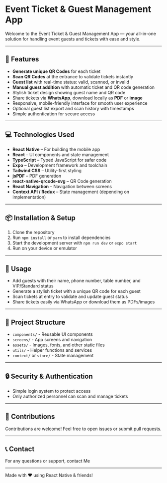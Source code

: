 # Event Ticket & Guest Management App

Welcome to the Event Ticket & Guest Management App — your all-in-one solution for handling event guests and tickets with ease and style.

---

## 🚀 Features

- **Generate unique QR Codes** for each ticket  
- **Scan QR Codes** at the entrance to validate tickets instantly  
- **Guest list** with real-time status: valid, scanned, or invalid  
- **Manual guest addition** with automatic ticket and QR code generation  
- Stylish ticket design showing guest name and QR code  
- Share tickets via **WhatsApp**, download locally as **PDF** or **image**  
- Responsive, mobile-friendly interface for smooth user experience  
- Optional guest list export and scan history with timestamps  
- Simple authentication for secure access

---

## 💻 Technologies Used

- **React Native** – For building the mobile app  
- **React** – UI components and state management  
- **TypeScript** – Typed JavaScript for safer code  
- **Expo** – Development framework and toolchain  
- **Tailwind CSS** – Utility-first styling  
- **jsPDF** – PDF generation  
- **react-native-qrcode-svg** – QR Code generation  
- **React Navigation** – Navigation between screens  
- **Context API / Redux** – State management (depending on implementation)

---

## 📦 Installation & Setup

1. Clone the repository  
2. Run `npm install` or `yarn` to install dependencies  
3. Start the development server with `npm run dev` or `expo start`  
4. Run on your device or emulator

---

## 📝 Usage

- Add guests with their name, phone number, table number, and VIP/Standard status  
- Generate a stylish ticket with a unique QR code for each guest  
- Scan tickets at entry to validate and update guest status  
- Share tickets easily via WhatsApp or download them as PDFs/images  

---

## 📂 Project Structure

- `components/` - Reusable UI components  
- `screens/` - App screens and navigation  
- `assets/` - Images, fonts, and other static files  
- `utils/` - Helper functions and services  
- `context/` or `store/` - State management

---

## 🔒 Security & Authentication

- Simple login system to protect access  
- Only authorized personnel can scan and manage tickets

---

## 🤝 Contributions

Contributions are welcome! Feel free to open issues or submit pull requests.

---

## 📞 Contact

For any questions or support, contact Me

---

Made with ❤️ using React Native & friends!
